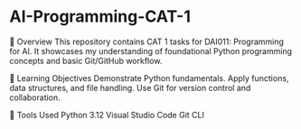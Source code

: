 # AI-Programming-CAT-1
📘 Overview
This repository contains CAT 1 tasks for DAI011: Programming for AI.
It showcases my understanding of foundational Python programming concepts and basic Git/GitHub workflow.

🎯 Learning Objectives
Demonstrate Python fundamentals.
Apply functions, data structures, and file handling.
Use Git for version control and collaboration.

🧰 Tools Used
Python 3.12
Visual Studio Code
Git CLI
